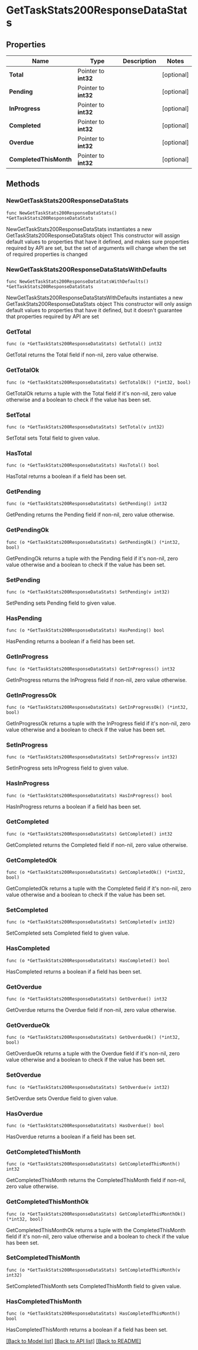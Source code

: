 # GetTaskStats200ResponseDataStats

## Properties

Name | Type | Description | Notes
------------ | ------------- | ------------- | -------------
**Total** | Pointer to **int32** |  | [optional] 
**Pending** | Pointer to **int32** |  | [optional] 
**InProgress** | Pointer to **int32** |  | [optional] 
**Completed** | Pointer to **int32** |  | [optional] 
**Overdue** | Pointer to **int32** |  | [optional] 
**CompletedThisMonth** | Pointer to **int32** |  | [optional] 

## Methods

### NewGetTaskStats200ResponseDataStats

`func NewGetTaskStats200ResponseDataStats() *GetTaskStats200ResponseDataStats`

NewGetTaskStats200ResponseDataStats instantiates a new GetTaskStats200ResponseDataStats object
This constructor will assign default values to properties that have it defined,
and makes sure properties required by API are set, but the set of arguments
will change when the set of required properties is changed

### NewGetTaskStats200ResponseDataStatsWithDefaults

`func NewGetTaskStats200ResponseDataStatsWithDefaults() *GetTaskStats200ResponseDataStats`

NewGetTaskStats200ResponseDataStatsWithDefaults instantiates a new GetTaskStats200ResponseDataStats object
This constructor will only assign default values to properties that have it defined,
but it doesn't guarantee that properties required by API are set

### GetTotal

`func (o *GetTaskStats200ResponseDataStats) GetTotal() int32`

GetTotal returns the Total field if non-nil, zero value otherwise.

### GetTotalOk

`func (o *GetTaskStats200ResponseDataStats) GetTotalOk() (*int32, bool)`

GetTotalOk returns a tuple with the Total field if it's non-nil, zero value otherwise
and a boolean to check if the value has been set.

### SetTotal

`func (o *GetTaskStats200ResponseDataStats) SetTotal(v int32)`

SetTotal sets Total field to given value.

### HasTotal

`func (o *GetTaskStats200ResponseDataStats) HasTotal() bool`

HasTotal returns a boolean if a field has been set.

### GetPending

`func (o *GetTaskStats200ResponseDataStats) GetPending() int32`

GetPending returns the Pending field if non-nil, zero value otherwise.

### GetPendingOk

`func (o *GetTaskStats200ResponseDataStats) GetPendingOk() (*int32, bool)`

GetPendingOk returns a tuple with the Pending field if it's non-nil, zero value otherwise
and a boolean to check if the value has been set.

### SetPending

`func (o *GetTaskStats200ResponseDataStats) SetPending(v int32)`

SetPending sets Pending field to given value.

### HasPending

`func (o *GetTaskStats200ResponseDataStats) HasPending() bool`

HasPending returns a boolean if a field has been set.

### GetInProgress

`func (o *GetTaskStats200ResponseDataStats) GetInProgress() int32`

GetInProgress returns the InProgress field if non-nil, zero value otherwise.

### GetInProgressOk

`func (o *GetTaskStats200ResponseDataStats) GetInProgressOk() (*int32, bool)`

GetInProgressOk returns a tuple with the InProgress field if it's non-nil, zero value otherwise
and a boolean to check if the value has been set.

### SetInProgress

`func (o *GetTaskStats200ResponseDataStats) SetInProgress(v int32)`

SetInProgress sets InProgress field to given value.

### HasInProgress

`func (o *GetTaskStats200ResponseDataStats) HasInProgress() bool`

HasInProgress returns a boolean if a field has been set.

### GetCompleted

`func (o *GetTaskStats200ResponseDataStats) GetCompleted() int32`

GetCompleted returns the Completed field if non-nil, zero value otherwise.

### GetCompletedOk

`func (o *GetTaskStats200ResponseDataStats) GetCompletedOk() (*int32, bool)`

GetCompletedOk returns a tuple with the Completed field if it's non-nil, zero value otherwise
and a boolean to check if the value has been set.

### SetCompleted

`func (o *GetTaskStats200ResponseDataStats) SetCompleted(v int32)`

SetCompleted sets Completed field to given value.

### HasCompleted

`func (o *GetTaskStats200ResponseDataStats) HasCompleted() bool`

HasCompleted returns a boolean if a field has been set.

### GetOverdue

`func (o *GetTaskStats200ResponseDataStats) GetOverdue() int32`

GetOverdue returns the Overdue field if non-nil, zero value otherwise.

### GetOverdueOk

`func (o *GetTaskStats200ResponseDataStats) GetOverdueOk() (*int32, bool)`

GetOverdueOk returns a tuple with the Overdue field if it's non-nil, zero value otherwise
and a boolean to check if the value has been set.

### SetOverdue

`func (o *GetTaskStats200ResponseDataStats) SetOverdue(v int32)`

SetOverdue sets Overdue field to given value.

### HasOverdue

`func (o *GetTaskStats200ResponseDataStats) HasOverdue() bool`

HasOverdue returns a boolean if a field has been set.

### GetCompletedThisMonth

`func (o *GetTaskStats200ResponseDataStats) GetCompletedThisMonth() int32`

GetCompletedThisMonth returns the CompletedThisMonth field if non-nil, zero value otherwise.

### GetCompletedThisMonthOk

`func (o *GetTaskStats200ResponseDataStats) GetCompletedThisMonthOk() (*int32, bool)`

GetCompletedThisMonthOk returns a tuple with the CompletedThisMonth field if it's non-nil, zero value otherwise
and a boolean to check if the value has been set.

### SetCompletedThisMonth

`func (o *GetTaskStats200ResponseDataStats) SetCompletedThisMonth(v int32)`

SetCompletedThisMonth sets CompletedThisMonth field to given value.

### HasCompletedThisMonth

`func (o *GetTaskStats200ResponseDataStats) HasCompletedThisMonth() bool`

HasCompletedThisMonth returns a boolean if a field has been set.


[[Back to Model list]](../README.md#documentation-for-models) [[Back to API list]](../README.md#documentation-for-api-endpoints) [[Back to README]](../README.md)


